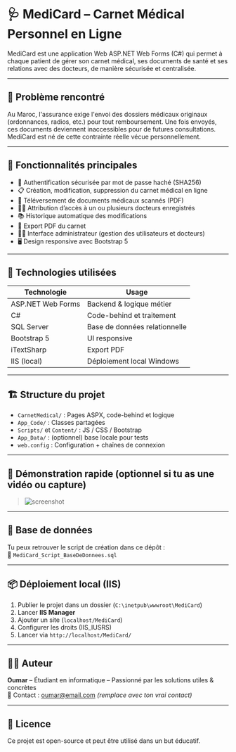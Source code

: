 # 🩺 MediCard – Carnet Médical Personnel en Ligne

MediCard est une application Web ASP.NET Web Forms (C#) qui permet à chaque patient de gérer son carnet médical, ses documents de santé et ses relations avec des docteurs, de manière sécurisée et centralisée.

---

## 📌 Problème rencontré

Au Maroc, l'assurance exige l'envoi des dossiers médicaux originaux (ordonnances, radios, etc.) pour tout remboursement. Une fois envoyés, ces documents deviennent inaccessibles pour de futures consultations. MediCard est né de cette contrainte réelle vécue personnellement.

---

## 🚀 Fonctionnalités principales

- 🔐 Authentification sécurisée par mot de passe haché (SHA256)
- 📋 Création, modification, suppression du carnet médical en ligne
- 📂 Téléversement de documents médicaux scannés (PDF)
- 👨‍⚕️ Attribution d’accès à un ou plusieurs docteurs enregistrés
- 📚 Historique automatique des modifications
- 📄 Export PDF du carnet
- 🧑‍💼 Interface administrateur (gestion des utilisateurs et docteurs)
- 🖥️ Design responsive avec Bootstrap 5

---

## 🧰 Technologies utilisées

| Technologie       | Usage                            |
|-------------------|----------------------------------|
| ASP.NET Web Forms | Backend & logique métier         |
| C#                | Code-behind et traitement        |
| SQL Server        | Base de données relationnelle    |
| Bootstrap 5       | UI responsive                    |
| iTextSharp        | Export PDF                       |
| IIS (local)       | Déploiement local Windows        |

---

## 🏗️ Structure du projet

- `CarnetMedical/` : Pages ASPX, code-behind et logique
- `App_Code/` : Classes partagées
- `Scripts/` et `Content/` : JS / CSS / Bootstrap
- `App_Data/` : (optionnel) base locale pour tests
- `web.config` : Configuration + chaînes de connexion

---

## 🧪 Démonstration rapide (optionnel si tu as une vidéo ou capture)

> ![screenshot](./assets/demo.png)

---

## 🧾 Base de données

Tu peux retrouver le script de création dans ce dépôt :  
📄 `MediCard_Script_BaseDeDonnees.sql`

---

## 📦 Déploiement local (IIS)

1. Publier le projet dans un dossier (`C:\inetpub\wwwroot\MediCard`)
2. Lancer **IIS Manager**
3. Ajouter un site (`localhost/MediCard`)
4. Configurer les droits (IIS_IUSRS)
5. Lancer via `http://localhost/MediCard/`

---

## 🙋‍♂️ Auteur

**Oumar** – Étudiant en informatique – Passionné par les solutions utiles & concrètes  
📧 Contact : oumar@email.com *(remplace avec ton vrai contact)*

---

## 📄 Licence

Ce projet est open-source et peut être utilisé dans un but éducatif.

